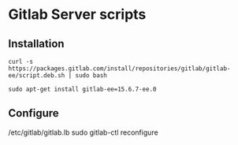 # Gitlab Server scripts

## Installation
```
curl -s https://packages.gitlab.com/install/repositories/gitlab/gitlab-ee/script.deb.sh | sudo bash

sudo apt-get install gitlab-ee=15.6.7-ee.0
```

## Configure
/etc/gitlab/gitlab.lb
sudo gitlab-ctl reconfigure
